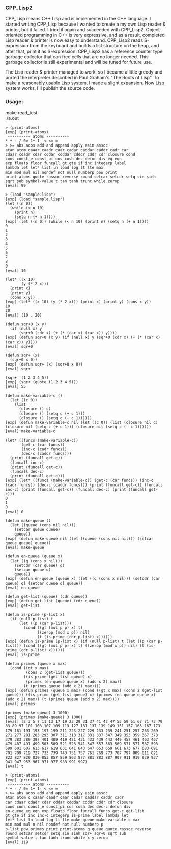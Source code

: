 ### CPP_Lisp2

CPP_Lisp means C++ Lisp and is implemented in the C++ language.
I started writing CPP_Lisp because I wanted to create a my own Lisp reader & printer, but it failed.
I tried it again and succeeded with CPP_Lisp2.
Object-oriented programming in C++ is very expressive, and as a result, completed Lisp reader & printer is now easy to understand.
CPP_Lisp2 reads S-expression from the keyboard and builds a list structure on the heap, and after that, print it as S-expression.
CPP_Lisp2 has a reference counter type garbage collector that can free cells that are no longer needed.
This garbage collector is still experimental and will be tuned for future use.

The Lisp reader & printer managed to work, so I became a little greedy and ported the interpreter described in Paul Graham's "The Roots of Lisp".
To make a reasonably usable Lisp system, I made a slight expansion.
Now Lisp system works, I'll publish the source code.

### Usage:
make read_test  
./a.out  
```
> (print-atoms)
[exp] (print-atoms)
 ---------- atoms ----------
* + - / 0= 1+ 1- < <= =
> >= abs acos add and append apply asin assoc
atan atom caaar caadr caar cadar caddar caddr cadr car
cdaar cdadr cdar cddar cdddar cdddr cddr cdr closure cond
cons const_e const_pi cos cosh dec defun div eq eqn
exp floatp floor funcall gt gte if inc integerp label
lambda let let* list ln load log lt lte max
min mod mul nil nondef not null numberp pow print
print-atoms quote rassoc reverse round setcar setcdr setq sin sinh
sqrt sub symbol-value t tan tanh trunc while zerop
[eval] 99

> (load "sample.lisp")
[exp] (load "sample.lisp")
(let ((n 0))
  (while (< n 10)
    (print n)
    (setq n (+ n 1))))
[exp] (let ((n 0)) (while (< n 10) (print n) (setq n (+ n 1))))
0
1
2
3
4
5
6
7
8
9
[eval] 10

(let* ((x 10)
       (y (* 2 x)))
  (print x)
  (print y)
  (cons x y))
[exp] (let* ((x 10) (y (* 2 x))) (print x) (print y) (cons x y))
10
20
[eval] (10 . 20)

(defun sqr+0 (x y)
  (if (null x) y
      (sqr+0 (cdr x) (+ (* (car x) (car x)) y))))
[exp] (defun sqr+0 (x y) (if (null x) y (sqr+0 (cdr x) (+ (* (car x) (car x)) y))))
[eval] sqr+0

(defun sqr+ (x)
  (sqr+0 x 0))
[exp] (defun sqr+ (x) (sqr+0 x 0))
[eval] sqr+

(sqr+ '(1 2 3 4 5))
[exp] (sqr+ (quote (1 2 3 4 5)))
[eval] 55

(defun make-variable-c ()
  (let ((c 0))
    (list
      (closure () c)
      (closure () (setq c (+ c 1)))
      (closure () (setq c (- c 1))))))
[exp] (defun make-variable-c nil (let ((c 0)) (list (closure nil c) (closure nil (setq c (+ c 1))) (closure nil (setq c (- c 1))))))
[eval] make-variable-c

(let* ((funcs (make-variable-c))
       (get-c (car funcs))
       (inc-c (cadr funcs))
       (dec-c (caddr funcs)))
  (print (funcall get-c))
  (funcall inc-c)
  (print (funcall get-c))
  (funcall dec-c)
  (print (funcall get-c)))
[exp] (let* ((funcs (make-variable-c)) (get-c (car funcs)) (inc-c (cadr funcs)) (dec-c (caddr funcs))) (print (funcall get-c)) (funcall inc-c) (print (funcall get-c)) (funcall dec-c) (print (funcall get-c)))
0
1
0
[eval] 0

(defun make-queue ()
  (let ((queue (cons nil nil)))
    (setcar queue queue)
    queue))
[exp] (defun make-queue nil (let ((queue (cons nil nil))) (setcar queue queue) queue))
[eval] make-queue

(defun en-queue (queue x)
  (let ((q (cons x nil)))
    (setcdr (car queue) q)
    (setcar queue q)
    queue))
[exp] (defun en-queue (queue x) (let ((q (cons x nil))) (setcdr (car queue) q) (setcar queue q) queue))
[eval] en-queue

(defun get-list (queue) (cdr queue))
[exp] (defun get-list (queue) (cdr queue))
[eval] get-list

(defun is-prime (p-list x)
  (if (null p-list) t
      (let ((p (car p-list)))
        (cond ((gt (mul p p) x) t)
              ((zerop (mod x p)) nil)
              (t (is-prime (cdr p-list) x))))))
[exp] (defun is-prime (p-list x) (if (null p-list) t (let ((p (car p-list))) (cond ((gt (mul p p) x) t) ((zerop (mod x p)) nil) (t (is-prime (cdr p-list) x))))))
[eval] is-prime

(defun primes (queue x max)
  (cond ((gt x max)
         (cons 2 (get-list queue)))
        ((is-prime (get-list queue) x)
         (primes (en-queue queue x) (add x 2) max))
        (t (primes queue (add x 2) max))))
[exp] (defun primes (queue x max) (cond ((gt x max) (cons 2 (get-list queue))) ((is-prime (get-list queue) x) (primes (en-queue queue x) (add x 2) max)) (t (primes queue (add x 2) max))))
[eval] primes

(primes (make-queue) 3 1000)
[exp] (primes (make-queue) 3 1000)
[eval] (2 3 5 7 11 13 17 19 23 29 31 37 41 43 47 53 59 61 67 71 73 79 83 89 97 101 103 107 109 113 127 131 137 139 149 151 157 163 167 173 179 181 191 193 197 199 211 223 227 229 233 239 241 251 257 263 269 271 277 281 283 293 307 311 313 317 331 337 347 349 353 359 367 373 379 383 389 397 401 409 419 421 431 433 439 443 449 457 461 463 467 479 487 491 499 503 509 521 523 541 547 557 563 569 571 577 587 593 599 601 607 613 617 619 631 641 643 647 653 659 661 673 677 683 691 701 709 719 727 733 739 743 751 757 761 769 773 787 797 809 811 821 823 827 829 839 853 857 859 863 877 881 883 887 907 911 919 929 937 941 947 953 967 971 977 983 991 997)
[eval] t

> (print-atoms)
[exp] (print-atoms)
 ---------- atoms ----------
* + - / 0= 1+ 1- < <= =
> >= abs acos add and append apply asin assoc
atan atom c caaar caadr caar cadar caddar caddr cadr
car cdaar cdadr cdar cddar cdddar cdddr cddr cdr closure
cond cons const_e const_pi cos cosh dec dec-c defun div
en-queue eq eqn exp floatp floor funcall funcs get-c get-list
gt gte if inc inc-c integerp is-prime label lambda let
let* list ln load log lt lte make-queue make-variable-c max
min mod mul n nil nondef not null numberp p
p-list pow primes print print-atoms q queue quote rassoc reverse
round setcar setcdr setq sin sinh sqr+ sqr+0 sqrt sub
symbol-value t tan tanh trunc while x y zerop
[eval] 119
```
